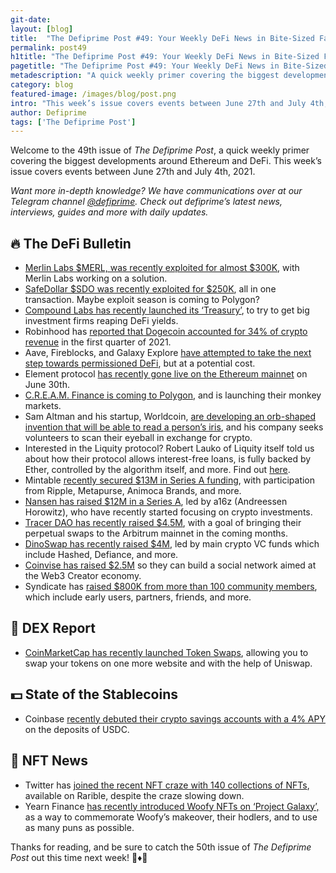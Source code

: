 ```yaml
---
git-date:
layout: [blog]
title:  "The Defiprime Post #49: Your Weekly DeFi News in Bite-Sized Fashion"
permalink: post49
h1title: "The Defiprime Post #49: Your Weekly DeFi News in Bite-Sized Fashion"
pagetitle: "The Defiprime Post #49: Your Weekly DeFi News in Bite-Sized Fashion"
metadescription: "A quick weekly primer covering the biggest developments around Ethereum and DeFi. This week’s issue covers events between June 27th and July 4th, 2021"
category: blog
featured-image: /images/blog/post.png
intro: "This week’s issue covers events between June 27th and July 4th, 2021"
author: Defiprime
tags: ['The Defiprime Post']
---
```


Welcome to the 49th issue of _The Defiprime Post_, a quick weekly primer covering the biggest developments around Ethereum and DeFi. This week’s issue covers events between June 27th and July 4th, 2021.

_Want more in-depth knowledge? We have communications over at our Telegram channel [@defiprime](https://t.me/defiprime). Check out defiprime’s latest news, interviews, guides and more with daily updates._


## 🔥 The DeFi Bulletin

* [Merlin Labs $MERL, was recently exploited for almost $300K](https://twitter.com/defiprime/status/1409879614005055495), with Merlin Labs working on a solution.
* [SafeDollar $SDO was recently exploited for $250K](https://twitter.com/defiprime/status/1409370786004045824), all in one transaction. Maybe exploit season is coming to Polygon?
* [Compound Labs has recently launched its ‘Treasury’](https://www.coindesk.com/compound-labs-launches-treasury-to-get-big-firms-reaping-defi-yields?amp=1&__twitter_impression=true), to try to get big investment firms  reaping DeFi yields.
* Robinhood has [reported that Dogecoin accounted for 34% of crypto revenue](https://www.cnbc.com/2021/07/01/robinhood-says-dogecoin-accounted-for-34percent-of-crypto-revenue-in-q1.html) in the first quarter of 2021.
* Aave, Fireblocks, and Galaxy Explore [have attempted to take the next step towards permissioned DeFi](https://www.coindesk.com/aave-fireblocks-and-galaxy-explore-next-steps-towards-permissioned-defi), but at a potential cost.
* Element protocol [has recently gone live on the Ethereum mainnet](https://medium.com/element-finance/element-is-live-on-ethereum-mainnet-ae7c58cf2e57) on June 30th.
* [C.R.E.A.M. Finance is coming to Polygon](https://medium.com/cream-finance/cream-finance-is-coming-to-polygon-9df93311bf66), and is launching their monkey markets.
* Sam Altman and his startup, Worldcoin, [are developing an orb-shaped invention that will be able to read a person’s iris](https://www.bloomberg.com/news/articles/2021-06-29/sam-altman-s-worldcoin-will-give-free-crypto-for-eyeball-scans), and his company seeks volunteers to scan their eyeball in exchange for crypto.
* Interested in the Liquity protocol? Robert Lauko of Liquity itself told us about how their protocol allows interest-free loans, is fully backed by Ether, controlled by the algorithm itself, and more. Find out [here](https://defiprime.com/liquity).
* Mintable [recently secured $13M in Series A funding](https://mintable.medium.com/mintable-secures-us-13-million-in-series-a-funding-round-7a85e47ffb31), with participation from Ripple, Metapurse, Animoca Brands, and more.
* [Nansen has raised $12M in a Series A](https://decrypt.co/74730/nansen-raises-12-million-in-series-a-funding-led-by-andreessen-horowitz), led by a16z (Andreessen Horowitz), who have recently started focusing on crypto investments.
* [Tracer DAO has recently raised $4.5M](https://tracer.finance/radar/tracer-dao-raise/), with a goal of bringing their perpetual swaps to the Arbitrum mainnet in the coming months.
* [DinoSwap has recently raised $4M](https://medium.com/dinoswapofficial/dinoswap-raises-4m-led-by-top-crypto-vc-funds-51c4330f712f), led by main crypto VC funds which include Hashed, Defiance, and more.
* [Coinvise has raised $2.5M](https://coinvise.substack.com/p/coinvise-raises-25m-to-build-a-social?r=bpxq5&utm_campaign=post&utm_medium=web&utm_source) so they can build a social network aimed at the Web3 Creator economy.
* Syndicate has [raised $800K from more than 100 community members](https://syndicate.mirror.xyz/_dIadEYTjam8Z8DGq2ezTBsYuf-bfSRoKFhNYZYJFk8), which include early users, partners, friends, and more.


## 💱 DEX Report

* [CoinMarketCap has recently launched Token Swaps](https://coinmarketcap.com/alexandria/article/coinmarketcap-launches-token-swaps), allowing you to swap your tokens on one more website and with the help of Uniswap.


## 💵 State of the Stablecoins

* Coinbase [recently debuted their crypto savings accounts with a 4% APY](https://www.coindesk.com/coinbase-debuts-savings-product-with-4-apy-on-usdc-deposits) on the deposits of USDC.


## 💎 NFT News

* Twitter has [joined the recent NFT craze with 140 collections of NFTs](https://finance.yahoo.com/finance/news/twitter-joins-nft-craze-140-153000104.html), available on Rarible, despite the craze slowing down.
* Yearn Finance [has recently introduced Woofy NFTs on ‘Project Galaxy’,](https://projectgalaxy.medium.com/yearn-finance-introduces-woofy-nfts-on-project-galaxy-95bf7ece2493) as a way to commemorate Woofy’s makeover, their hodlers, and to use as many puns as possible.

Thanks for reading, and be sure to catch the 50th issue of _The Defiprime Post_ out this time next week! 👋♦️👋